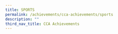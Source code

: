 ```yaml
---
title: SPORTS
permalink: /achievements/cca-achievements/sports
description: ""
third_nav_title: CCA Achievements
---
```

